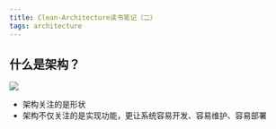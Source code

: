 ```yaml
---
title: Clean-Architecture读书笔记（二）
tags: architecture
---
```


## 什么是架构？

![](http://p1sz5a5h3.bkt.clouddn.com/2018-10-10-002826.png)

* 架构关注的是形状
* 架构不仅关注的是实现功能，更让系统容易开发、容易维护、容易部署

